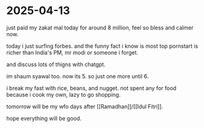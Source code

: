 # 2025-04-13

just paid my zakat mal today for around 8 million, feel so bless and calmer now.

today i just surfing forbes. and the funny fact i know is most top pornstart is richer than India's PM, mr modi or someone i forget.

and discuss lots of thigns with chatgpt.

im shaum syawal too. now its 5. so just one more until 6.

i break my fast with rice, beans, and nugget. not spent any for food because i cook my own, lazy to go shopping.

tomorrow will be my wfo days after [[Ramadhan]]/[[Idul Fitri]].

hope everything will be good.

